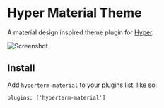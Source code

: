 # Hyper Material Theme

A material design inspired theme plugin for [Hyper](https://hyper.is/).

![Screenshot](/images/hyperterm-material.png)

## Install
Add `hyperterm-material` to your plugins list, like so:
```
plugins: ['hyperterm-material']
```
